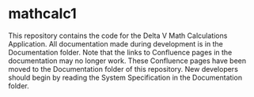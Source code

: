 # mathcalc1
This repository contains the code for the Delta V Math Calculations Application. All documentation made during development is in the Documentation folder. Note that the links to Confluence pages in the documentation may no longer work. These Confluence pages have been moved to the Documentation folder of this repository. New developers should begin by reading the System Specification in the Documentation folder.
